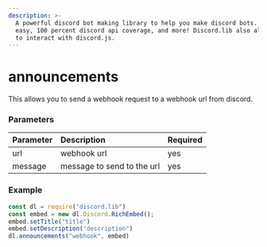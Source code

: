```yaml
---
description: >-
  A powerful discord bot making library to help you make discord bots. Super
  easy, 100 percent discord api coverage, and more! Discord.lib also allows you
  to interact with discord.js.
---
```


# announcements

This allows you to send a webhook request to a webhook url from discord.

### Parameters

| Parameter | Description | Required |
| :--- | :--- | :--- |
| url | webhook url | yes |
| message | message to send to the url | yes |

### Example

```javascript
const dl = require("discord.lib")
const embed = new dl.Discord.RichEmbed();
embed.setTitle("title")
embed.setDescription("description")
dl.announcements("webhook", embed)
```

